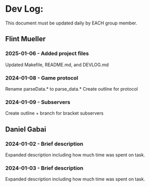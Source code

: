 # Dev Log:

This document must be updated daily by EACH group member.

## Flint Mueller

### 2025-01-06 - Added project files
Updated Makefile, README.md, and DEVLOG.md

### 2024-01-08 - Game protocol
Rename parseData.* to parse_data.*
Create outline for protocol

### 2024-01-09 - Subservers
Create outline + branch for bracket subservers

## Daniel Gabai

### 2024-01-02 - Brief description
Expanded description including how much time was spent on task.

### 2024-01-03 - Brief description
Expanded description including how much time was spent on task.
